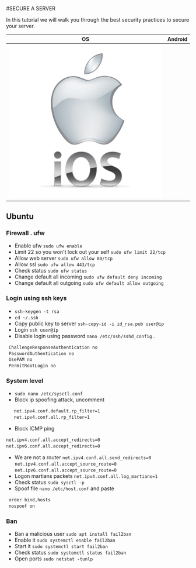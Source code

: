 #SECURE A SERVER

In this tutorial we will walk you through the best security practices to secure your server.


| OS                                                                                                   | Android                                                                                                       |
| ----------------------------------------------------------------------------------------------------- | ------------------------------------------------------------------------------------------------------------- |
| ![RedHat](https://github.com/iloveyii/mobile-platforms-dt581b-project/blob/master/documentation/ios.jpg) |  |



## Ubuntu
### Firewall . ufw
   - Enable ufw `sudo ufw enable`
   - Limit 22 so you won't lock out your self `sudo ufw limit 22/tcp`
   - Allow web server `sudo ufw allow 80/tcp`
   - Allow ssl `sudo ufw allow 443/tcp`
   - Check status `sudo ufw status`
   - Change default all incoming `sudo ufw default deny incoming`
   - Change default all outgoing `sudo ufw default allow outgoing`
   
### Login using ssh keys
   - `ssh-keygen -t rsa`
   - `cd ~/.ssh `
   - Copy public key to server `ssh-copy-id -i id_rsa.pub user@ip`
   - Login `ssh user@ip`
   - Disable login using password `nano /etc/ssh/sshd_config` .
   ```bash
    ChallengeResponseAuthentication no
    PasswordAuthentication no
    UsePAM no
    PermitRootLogin no
```


### System level
   - `sudo nano /etc/sysctl.conf`
   - Block ip spoofing attack, uncomment 
   ```bash
      net.ipv4.conf.default.rp_filter=1
      net.ipv4.conf.all.rp_filter=1
```
   - Block ICMP ping
   ```bash
   net.ipv4.conf.all.accept_redirects=0
   net.ipv6.conf.all.accept_redirects=0

```
   - We are not a router `net.ipv4.conf.all.send_redirects=0`
   `net.ipv4.conf.all.accept_source_route=0`
   `net.ipv6.conf.all.accept_source_route=0`
   - Logon martians packets
   `net.ipv4.conf.all.log_martians=1`
   - Check status `sudo sysctl -p`
   - Spoof file `nano /etc/host.conf` and paste
   ```bash
    order bind,hosts
    nospoof on
```
### Ban
   - Ban a malicious user `sudo apt install fail2ban`
   - Enable it `sudo systemctl enable fail2ban`
   - Start it `sudo systemctl start fail2ban`
   - Check status `sudo systemctl status fail2ban`
   - Open ports `sudo netstat -tunlp`
   